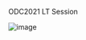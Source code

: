 ODC2021 LT Session

![image](https://user-images.githubusercontent.com/12283147/131202027-6421b0f3-bb80-4025-bf77-5fa3920e0004.png)
